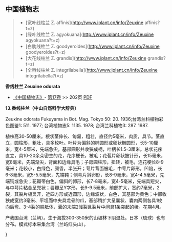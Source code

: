 

## 中国植物志

> * [宽叶线柱兰  Z.  affinis](http://www.iplant.cn/info/Zeuxine affinis?t=z)
> * [绿叶线柱兰  Z.  agyokuana](http://www.iplant.cn/info/Zeuxine agyokuana?t=z)
> * [白肋线柱兰  Z.  goodyeroides](http://www.iplant.cn/info/Zeuxine goodyeroides?t=z)
> * [大花线柱兰  Z.  grandis](http://www.iplant.cn/info/Zeuxine grandis?t=z)
> * [全唇线柱兰  Z.  integrilabella](http://www.iplant.cn/info/Zeuxine integrilabella?t=z)

**香线柱兰 Zeuxine odorata**

* [《中国植物志》](http://www.iplant.cn/frps)- [第17卷](http://www.iplant.cn/frps/vol/17) >> 202页 [PDF](http://www.iplant.cn/frps/pdf/17/202a.pdf)

**13.香线柱兰（中山自然科学大辞典）**

Zeuxine odorata Fukuyama in Bot. Mag. Tokyo 50: 20. 1936;台湾兰科植物彩色图鉴1: 511. 1977; 台湾植物志5: 1135. 1978; 台湾兰科植物3: 287. 1987.

植株高30-50厘米。根状茎伸长、匍匐，粗壮，直径约5毫米，肉质，具节。茎直立，圆柱形，粗壮，具多枚叶。叶片为偏斜的椭圆形或卵状椭圆形，长5-10厘米，宽4-5厘米，先端急尖，基部圆形并收狭成柄，叶柄长1.5-3厘米。总状花序直立，具10-20余朵密生的花，花序梗长，被毛；花苞片卵状披针形，长15毫米，宽8毫米，先端渐尖，背面和边缘具毛；子房圆柱形，扭转，被毛，连花梗长8-9毫米；花较小，白绿色，颇香，半张开；萼片背面被毛，中萼片卵形，凹陷，长6-8毫米，宽5-5.5毫米，先端钝；侧萼片斜卵形，长8-9毫米，宽4-4.5毫米，先端钝或急尖；花瓣带白色，偏斜的卵形，长7-8毫米，宽4-5毫米，先端具短尖，与中萼片粘合呈兜状；唇瓣呈Y字形，长9-9.5毫米，前部扩大，宽约7毫米，2裂，其裂片极叉开，近四方形或近圆形，边缘波状，白色，其基部为黄色；中部收狭成宽约3毫米、平坦而中央具龙骨的爪，基部稍扩大呈囊状、囊内两侧各具1枚向后弯、3-4裂的胼胝体，囊的末端2浅裂且裂片中间具1条突起的棱。花期4月。

产我国台湾（兰屿）。生于海拔300-350米的山坡林下阴湿处。日本（琉球）也有分布。模式标本采集台湾（兰屿红头山）。

}